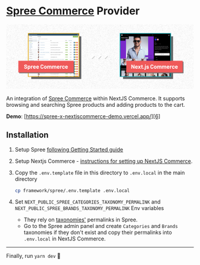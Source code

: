# [Spree Commerce][1] Provider

![Screenshots of Spree Commerce and NextJS Commerce][5]

An integration of [Spree Commerce](https://spreecommerce.org/) within NextJS Commerce. It supports browsing and searching Spree products and adding products to the cart. 

**Demo**: [https://spree-x-nextjscommerce-demo.vercel.app/][6]

## Installation

1. Setup Spree [following Getting Started guide](https://dev-docs.spreecommerce.org/getting-started/installation)

1. Setup Nextjs Commerce - [instructions for setting up NextJS Commerce][2].

2. Copy the `.env.template` file in this directory to `.env.local` in the main directory

   ```bash
   cp framework/spree/.env.template .env.local
   ```

3. Set `NEXT_PUBLIC_SPREE_CATEGORIES_TAXONOMY_PERMALINK` and `NEXT_PUBLIC_SPREE_BRANDS_TAXONOMY_PERMALINK` Env variables
    
    * They rely on [taxonomies'](https://dev-docs.spreecommerce.org/internals/products#taxons-and-taxonomies) permalinks in Spree. 
    * Go to the Spree admin panel and  create `Categories` and `Brands` taxonomies if they don't exist and copy their permalinks into `.env.local` in NextJS Commerce. 

---

Finally, run `yarn dev` :tada:

[1]: https://spreecommerce.org/
[2]: https://github.com/vercel/commerce
[3]: https://github.com/spree/spree_starter
[4]: https://developer.mozilla.org/en-US/docs/Web/HTTP/CORS
[5]: ./README-assets/screenshots.png
[6]: https://spree-x-nextjscommerce-demo.vercel.app/
